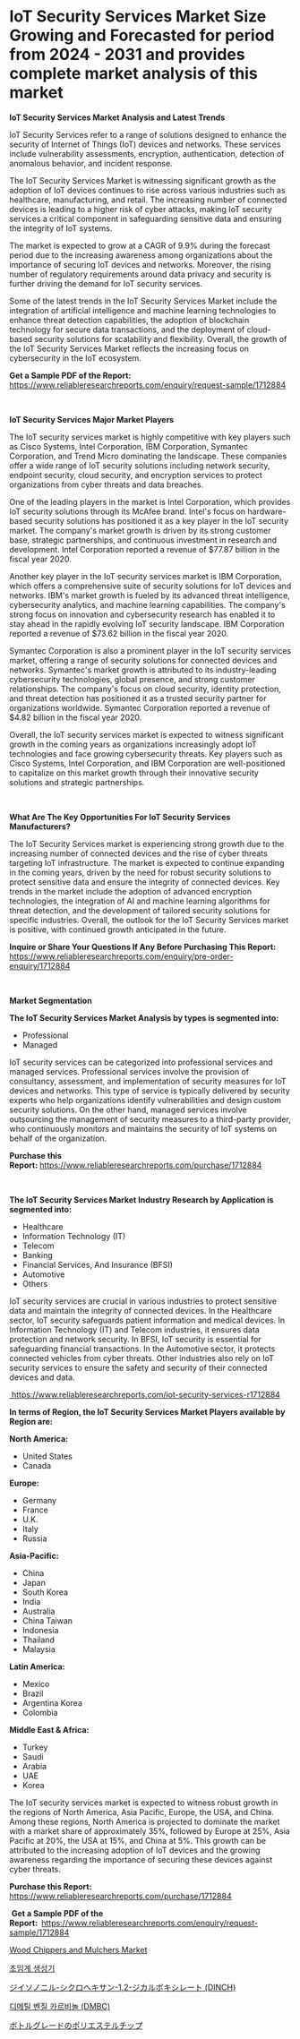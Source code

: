 <p><h1>IoT Security Services Market Size Growing and Forecasted for period from 2024 - 2031 and provides complete market analysis of this market</h1></p><p><strong>IoT Security Services Market Analysis and Latest Trends</strong></p>
<p><p>IoT Security Services refer to a range of solutions designed to enhance the security of Internet of Things (IoT) devices and networks. These services include vulnerability assessments, encryption, authentication, detection of anomalous behavior, and incident response.</p><p>The IoT Security Services Market is witnessing significant growth as the adoption of IoT devices continues to rise across various industries such as healthcare, manufacturing, and retail. The increasing number of connected devices is leading to a higher risk of cyber attacks, making IoT security services a critical component in safeguarding sensitive data and ensuring the integrity of IoT systems.</p><p>The market is expected to grow at a CAGR of 9.9% during the forecast period due to the increasing awareness among organizations about the importance of securing IoT devices and networks. Moreover, the rising number of regulatory requirements around data privacy and security is further driving the demand for IoT security services.</p><p>Some of the latest trends in the IoT Security Services Market include the integration of artificial intelligence and machine learning technologies to enhance threat detection capabilities, the adoption of blockchain technology for secure data transactions, and the deployment of cloud-based security solutions for scalability and flexibility. Overall, the growth of the IoT Security Services Market reflects the increasing focus on cybersecurity in the IoT ecosystem.</p></p>
<p><strong>Get a Sample PDF of the Report:&nbsp;</strong> <a href="https://www.reliableresearchreports.com/enquiry/request-sample/1712884">https://www.reliableresearchreports.com/enquiry/request-sample/1712884</a></p>
<p>&nbsp;</p>
<p><strong>IoT Security Services Major Market Players</strong></p>
<p><p>The IoT security services market is highly competitive with key players such as Cisco Systems, Intel Corporation, IBM Corporation, Symantec Corporation, and Trend Micro dominating the landscape. These companies offer a wide range of IoT security solutions including network security, endpoint security, cloud security, and encryption services to protect organizations from cyber threats and data breaches.</p><p>One of the leading players in the market is Intel Corporation, which provides IoT security solutions through its McAfee brand. Intel's focus on hardware-based security solutions has positioned it as a key player in the IoT security market. The company's market growth is driven by its strong customer base, strategic partnerships, and continuous investment in research and development. Intel Corporation reported a revenue of $77.87 billion in the fiscal year 2020.</p><p>Another key player in the IoT security services market is IBM Corporation, which offers a comprehensive suite of security solutions for IoT devices and networks. IBM's market growth is fueled by its advanced threat intelligence, cybersecurity analytics, and machine learning capabilities. The company's strong focus on innovation and cybersecurity research has enabled it to stay ahead in the rapidly evolving IoT security landscape. IBM Corporation reported a revenue of $73.62 billion in the fiscal year 2020.</p><p>Symantec Corporation is also a prominent player in the IoT security services market, offering a range of security solutions for connected devices and networks. Symantec's market growth is attributed to its industry-leading cybersecurity technologies, global presence, and strong customer relationships. The company's focus on cloud security, identity protection, and threat detection has positioned it as a trusted security partner for organizations worldwide. Symantec Corporation reported a revenue of $4.82 billion in the fiscal year 2020.</p><p>Overall, the IoT security services market is expected to witness significant growth in the coming years as organizations increasingly adopt IoT technologies and face growing cybersecurity threats. Key players such as Cisco Systems, Intel Corporation, and IBM Corporation are well-positioned to capitalize on this market growth through their innovative security solutions and strategic partnerships.</p></p>
<p>&nbsp;</p>
<p><strong>What Are The Key Opportunities For IoT Security Services Manufacturers?</strong></p>
<p><p>The IoT Security Services market is experiencing strong growth due to the increasing number of connected devices and the rise of cyber threats targeting IoT infrastructure. The market is expected to continue expanding in the coming years, driven by the need for robust security solutions to protect sensitive data and ensure the integrity of connected devices. Key trends in the market include the adoption of advanced encryption technologies, the integration of AI and machine learning algorithms for threat detection, and the development of tailored security solutions for specific industries. Overall, the outlook for the IoT Security Services market is positive, with continued growth anticipated in the future.</p></p>
<p><strong>Inquire or Share Your Questions If Any Before Purchasing This Report:</strong> <a href="https://www.reliableresearchreports.com/enquiry/pre-order-enquiry/1712884">https://www.reliableresearchreports.com/enquiry/pre-order-enquiry/1712884</a></p>
<p>&nbsp;</p>
<p><strong>Market Segmentation</strong></p>
<p><strong>The IoT Security Services Market Analysis by types is segmented into:</strong></p>
<p><ul><li>Professional</li><li>Managed</li></ul></p>
<p><p>IoT security services can be categorized into professional services and managed services. Professional services involve the provision of consultancy, assessment, and implementation of security measures for IoT devices and networks. This type of service is typically delivered by security experts who help organizations identify vulnerabilities and design custom security solutions. On the other hand, managed services involve outsourcing the management of security measures to a third-party provider, who continuously monitors and maintains the security of IoT systems on behalf of the organization.</p></p>
<p><strong>Purchase this Report:&nbsp;</strong><a href="https://www.reliableresearchreports.com/purchase/1712884">https://www.reliableresearchreports.com/purchase/1712884</a></p>
<p>&nbsp;</p>
<p><strong>The IoT Security Services Market Industry Research by Application is segmented into:</strong></p>
<p><ul><li>Healthcare</li><li>Information Technology (IT)</li><li>Telecom</li><li>Banking</li><li>Financial Services, And Insurance (BFSI)</li><li>Automotive</li><li>Others</li></ul></p>
<p><p>IoT security services are crucial in various industries to protect sensitive data and maintain the integrity of connected devices. In the Healthcare sector, IoT security safeguards patient information and medical devices. In Information Technology (IT) and Telecom industries, it ensures data protection and network security. In BFSI, IoT security is essential for safeguarding financial transactions. In the Automotive sector, it protects connected vehicles from cyber threats. Other industries also rely on IoT security services to ensure the safety and security of their connected devices and data.</p></p>
<p><a href="https://www.reliableresearchreports.com/iot-security-services-r1712884">&nbsp;https://www.reliableresearchreports.com/iot-security-services-r1712884</a></p>
<p><strong>In terms of Region, the IoT Security Services Market Players available by Region are:</strong></p>
<p>
    <p> <strong> North America: </strong>
        <ul>
            <li>United States</li>
            <li>Canada</li>
        </ul>
        </p> 
    <p> <strong> Europe: </strong>
        <ul>
            <li>Germany</li>
            <li>France</li>
            <li>U.K.</li>
            <li>Italy</li>
            <li>Russia</li>
        </ul>
        </p> 
    <p> <strong> Asia-Pacific: </strong>
        <ul>
            <li>China</li>
            <li>Japan</li>
            <li>South Korea</li>
            <li>India</li>
            <li>Australia</li>
            <li>China Taiwan</li>
            <li>Indonesia</li>
            <li>Thailand</li>
            <li>Malaysia</li>
        </ul>
        </p> 
    <p> <strong> Latin America: </strong>
        <ul>
            <li>Mexico</li>
            <li>Brazil</li>
            <li>Argentina Korea</li>
            <li>Colombia</li>
        </ul>
        </p> 
    <p> <strong> Middle East & Africa: </strong>
        <ul>
            <li>Turkey</li>
            <li>Saudi</li>
            <li>Arabia</li>
            <li>UAE</li>
            <li>Korea</li>
        </ul>
    </p>
    </p>
<p><p>The IoT security services market is expected to witness robust growth in the regions of North America, Asia Pacific, Europe, the USA, and China. Among these regions, North America is projected to dominate the market with a market share of approximately 35%, followed by Europe at 25%, Asia Pacific at 20%, the USA at 15%, and China at 5%. This growth can be attributed to the increasing adoption of IoT devices and the growing awareness regarding the importance of securing these devices against cyber threats.</p></p>
<p><strong>Purchase this Report: </strong><a href="https://www.reliableresearchreports.com/purchase/1712884">https://www.reliableresearchreports.com/purchase/1712884</a></p>
<p>&nbsp;<strong>Get a Sample PDF of the Report:&nbsp;&nbsp;</strong><a href="https://www.reliableresearchreports.com/enquiry/request-sample/1712884">https://www.reliableresearchreports.com/enquiry/request-sample/1712884</a></p>
<p><strong></strong></p>
<p><p><a href="https://github.com/guneycigdem35/Market-Research-Report-List-3/blob/main/wood-chippers-and-mulchers-market.md">Wood Chippers and Mulchers Market</a></p><p><a href="https://github.com/Edwards13Jessica/Market-Research-Report-List-1/blob/main/5271180110599.md">초임계 생성기</a></p><p><a href="https://github.com/marbadji/Market-Research-Report-List-2/blob/main/2497799112662.md">ジイソノニル-シクロヘキサン-1,2-ジカルボキシレート (DINCH)</a></p><p><a href="https://github.com/rahat-gis/Market-Research-Report-List-1/blob/main/4130217110600.md">디메틸 벤질 카르비놀 (DMBC)</a></p><p><a href="https://github.com/KaydenJohns1964/Market-Research-Report-List-2/blob/main/4714852112663.md">ボトルグレードのポリエステルチップ</a></p></p>